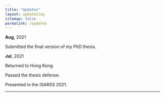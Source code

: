 ```yaml
---
title: "Updates"
layout: updateslay
sitemap: false
permalink: /updates
---
```

**Aug**, 2021

Submitted the final version of my PhD thesis. 

**Jul**, 2021

Returned to Hong Kong.

Passed the thesis defense.

Presented in the IGARSS 2021.

---
